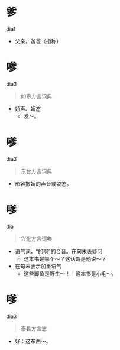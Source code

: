 # 爹
dia1
- 父亲，爸爸（指称）

# 嗲
dia3
> 如皋方言词典
- 娇声、娇态
  - 发～。

# 嗲
dia3
> 东台方言词典
- 形容撒娇的声音或姿态。

# 嗲
dia
> 兴化方言词典
- 语气词，“的啊”的合音。在句末表疑问
  - 这本书是哪个～？这话哿是他说～？
- 在句末表示加重语气
  - 这些脚鱼是野生～！｜这本书是小毛～。

# 嗲
dia3
> 泰县方言志
- 好：这东西～。
